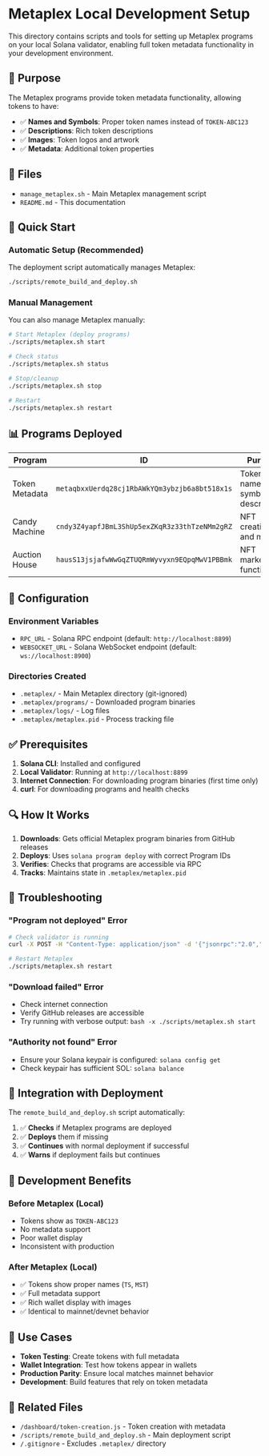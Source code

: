 # Metaplex Local Development Setup

This directory contains scripts and tools for setting up Metaplex programs on your local Solana validator, enabling full token metadata functionality in your development environment.

## 🎯 **Purpose**

The Metaplex programs provide token metadata functionality, allowing tokens to have:
- ✅ **Names and Symbols**: Proper token names instead of `TOKEN-ABC123`
- ✅ **Descriptions**: Rich token descriptions
- ✅ **Images**: Token logos and artwork
- ✅ **Metadata**: Additional token properties

## 📁 **Files**

- `manage_metaplex.sh` - Main Metaplex management script
- `README.md` - This documentation

## 🚀 **Quick Start**

### **Automatic Setup (Recommended)**
The deployment script automatically manages Metaplex:
```bash
./scripts/remote_build_and_deploy.sh
```

### **Manual Management**
You can also manage Metaplex manually:

```bash
# Start Metaplex (deploy programs)
./scripts/metaplex.sh start

# Check status
./scripts/metaplex.sh status

# Stop/cleanup
./scripts/metaplex.sh stop

# Restart
./scripts/metaplex.sh restart
```

## 📊 **Programs Deployed**

| Program | ID | Purpose |
|---------|----|---------| 
| Token Metadata | `metaqbxxUerdq28cj1RbAWkYQm3ybzjb6a8bt518x1s` | Token names, symbols, descriptions |
| Candy Machine | `cndy3Z4yapfJBmL3ShUp5exZKqR3z33thTzeNMm2gRZ` | NFT creation and minting |
| Auction House | `hausS13jsjafwWwGqZTUQRmWyvyxn9EQpqMwV1PBBmk` | NFT marketplace functionality |

## 🔧 **Configuration**

### **Environment Variables**
- `RPC_URL` - Solana RPC endpoint (default: `http://localhost:8899`)
- `WEBSOCKET_URL` - Solana WebSocket endpoint (default: `ws://localhost:8900`)

### **Directories Created**
- `.metaplex/` - Main Metaplex directory (git-ignored)
- `.metaplex/programs/` - Downloaded program binaries
- `.metaplex/logs/` - Log files
- `.metaplex/metaplex.pid` - Process tracking file

## ✅ **Prerequisites**

1. **Solana CLI**: Installed and configured
2. **Local Validator**: Running at `http://localhost:8899`
3. **Internet Connection**: For downloading program binaries (first time only)
4. **curl**: For downloading programs and health checks

## 🔍 **How It Works**

1. **Downloads**: Gets official Metaplex program binaries from GitHub releases
2. **Deploys**: Uses `solana program deploy` with correct Program IDs
3. **Verifies**: Checks that programs are accessible via RPC
4. **Tracks**: Maintains state in `.metaplex/metaplex.pid`

## 🐛 **Troubleshooting**

### **"Program not deployed" Error**
```bash
# Check validator is running
curl -X POST -H "Content-Type: application/json" -d '{"jsonrpc":"2.0","id":1,"method":"getHealth"}' http://localhost:8899

# Restart Metaplex
./scripts/metaplex.sh restart
```

### **"Download failed" Error**
- Check internet connection
- Verify GitHub releases are accessible
- Try running with verbose output: `bash -x ./scripts/metaplex.sh start`

### **"Authority not found" Error**
- Ensure your Solana keypair is configured: `solana config get`
- Check keypair has sufficient SOL: `solana balance`

## 🔄 **Integration with Deployment**

The `remote_build_and_deploy.sh` script automatically:
1. ✅ **Checks** if Metaplex programs are deployed
2. ✅ **Deploys** them if missing
3. ✅ **Continues** with normal deployment if successful
4. ✅ **Warns** if deployment fails but continues

## 📝 **Development Benefits**

### **Before Metaplex (Local)**
- Tokens show as `TOKEN-ABC123`
- No metadata support
- Poor wallet display
- Inconsistent with production

### **After Metaplex (Local)**
- ✅ Tokens show proper names (`TS`, `MST`)
- ✅ Full metadata support
- ✅ Rich wallet display with images
- ✅ Identical to mainnet/devnet behavior

## 🎯 **Use Cases**

- **Token Testing**: Create tokens with full metadata
- **Wallet Integration**: Test how tokens appear in wallets
- **Production Parity**: Ensure local matches mainnet behavior
- **Development**: Build features that rely on token metadata

## 🔗 **Related Files**

- `/dashboard/token-creation.js` - Token creation with metadata
- `/scripts/remote_build_and_deploy.sh` - Main deployment script
- `/.gitignore` - Excludes `.metaplex/` directory 